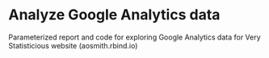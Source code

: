 # Analyze Google Analytics data

Parameterized report and code for exploring Google Analytics data for Very Statisticious website (aosmith.rbind.io)
